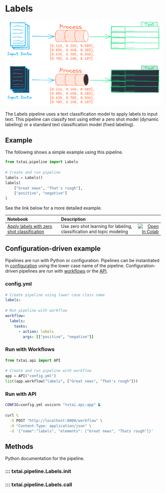 # Labels

![pipeline](../../images/pipeline.png#only-light)
![pipeline](../../images/pipeline-dark.png#only-dark)

The Labels pipeline uses a text classification model to apply labels to input text. This pipeline can classify text using either a zero shot model (dynamic labeling) or a standard text classification model (fixed labeling).

## Example

The following shows a simple example using this pipeline.

```python
from txtai.pipeline import Labels

# Create and run pipeline
labels = Labels()
labels(
    ["Great news", "That's rough"],
    ["positive", "negative"]
)
```

See the link below for a more detailed example.

| Notebook  | Description  |       |
|:----------|:-------------|------:|
| [Apply labels with zero shot classification](https://github.com/neuml/txtai/blob/master/examples/07_Apply_labels_with_zero_shot_classification.ipynb) | Use zero shot learning for labeling, classification and topic modeling | [![Open In Colab](https://colab.research.google.com/assets/colab-badge.svg)](https://colab.research.google.com/github/neuml/txtai/blob/master/examples/07_Apply_labels_with_zero_shot_classification.ipynb) |

## Configuration-driven example

Pipelines are run with Python or configuration. Pipelines can be instantiated in [configuration](../../../api/configuration/#pipeline) using the lower case name of the pipeline. Configuration-driven pipelines are run with [workflows](../../../workflow/#configuration-driven-example) or the [API](../../../api#local-instance).

### config.yml
```yaml
# Create pipeline using lower case class name
labels:

# Run pipeline with workflow
workflow:
  labels:
    tasks:
      - action: labels
        args: [["positive", "negative"]]
```

### Run with Workflows

```python
from txtai.api import API

# Create and run pipeline with workflow
app = API("config.yml")
list(app.workflow("labels", ["Great news", "That's rough"]))
```

### Run with API

```bash
CONFIG=config.yml uvicorn "txtai.api:app" &

curl \
  -X POST "http://localhost:8000/workflow" \
  -H "Content-Type: application/json" \
  -d '{"name":"labels", "elements": ["Great news", "Thats rough"]}'
```

## Methods

Python documentation for the pipeline.

### ::: txtai.pipeline.Labels.__init__
### ::: txtai.pipeline.Labels.__call__

